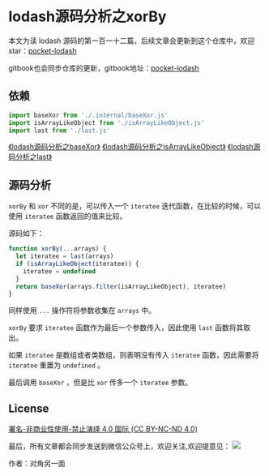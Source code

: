 # lodash源码分析之xorBy

本文为读 lodash 源码的第一百一十二篇，后续文章会更新到这个仓库中，欢迎 star：[pocket-lodash](https://github.com/yeyuqiudeng/pocket-lodash)

gitbook也会同步仓库的更新，gitbook地址：[pocket-lodash](https://www.gitbook.com/book/yeyuqiudeng/pocket-lodash/details)

## 依赖

```javascript
import baseXor from './.internal/baseXor.js'
import isArrayLikeObject from './isArrayLikeObject.js'
import last from './last.js'
```
[《lodash源码分析之baseXor》](internal/baseXor.md)
[《lodash源码分析之isArrayLikeObject》](isArrayLikeObject.md)
[《lodash源码分析之last》](last.md)

## 源码分析

`xorBy` 和 `xor` 不同的是，可以传入一个 `iteratee` 迭代函数，在比较的时候，可以使用 `iteratee` 函数返回的值来比较。

源码如下：

```javascript
function xorBy(...arrays) {
  let iteratee = last(arrays)
  if (isArrayLikeObject(iteratee)) {
    iteratee = undefined
  }
  return baseXor(arrays.filter(isArrayLikeObject), iteratee)
}
```

同样使用 `...` 操作符将参数收集在 `arrays` 中。

`xorBy` 要求 `iteratee` 函数作为最后一个参数传入，因此使用 `last` 函数将其取出。

如果 `iteratee` 是数组或者类数组，则表明没有传入 `iteratee` 函数，因此需要将 `iteratee` 重置为 `undefined` 。

最后调用 `baseXor` ，但是比 `xor` 传多一个 `iteratee` 参数。

## License

[署名-非商业性使用-禁止演绎 4.0 国际 (CC BY-NC-ND 4.0)](http://creativecommons.org/licenses/by-nc-nd/4.0/)

最后，所有文章都会同步发送到微信公众号上，欢迎关注,欢迎提意见：  ![](https://raw.githubusercontent.com/yeyuqiudeng/resource/master/images/qrcode_front-end-article.jpg) 

作者：对角另一面 